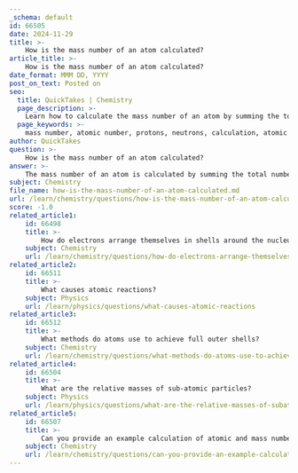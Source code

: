 ```yaml
---
_schema: default
id: 66505
date: 2024-11-29
title: >-
    How is the mass number of an atom calculated?
article_title: >-
    How is the mass number of an atom calculated?
date_format: MMM DD, YYYY
post_on_text: Posted on
seo:
  title: QuickTakes | Chemistry
  page_description: >-
    Learn how to calculate the mass number of an atom by summing the total number of protons and neutrons contained in its nucleus, and understand its importance in predicting an element's properties.
  page_keywords: >-
    mass number, atomic number, protons, neutrons, calculation, atomic nucleus, nucleons, chemical properties, physical properties, atomic reactions
author: QuickTakes
question: >-
    How is the mass number of an atom calculated?
answer: >-
    The mass number of an atom is calculated by summing the total number of protons and neutrons present in its nucleus. This can be expressed with the formula:\n\n$$\nA = Z + N\n$$\n\nwhere:\n- $ A $ is the mass number,\n- $ Z $ is the atomic number (the number of protons), and\n- $ N $ is the number of neutrons.\n\nTo illustrate, if an atom has 8 protons and 8 neutrons, the mass number would be calculated as follows:\n\n$$\nA = 8 \text{ (protons)} + 8 \text{ (neutrons)} = 16\n$$\n\nThus, the mass number of Oxygen-16 is 16. The mass number is an integer value and provides an approximate idea of the mass of an atom, as it reflects the total number of nucleons (protons and neutrons) in the atomic nucleus. Understanding the mass number is crucial for predicting an element's physical and chemical properties, as well as its behavior in various atomic reactions.
subject: Chemistry
file_name: how-is-the-mass-number-of-an-atom-calculated.md
url: /learn/chemistry/questions/how-is-the-mass-number-of-an-atom-calculated
score: -1.0
related_article1:
    id: 66498
    title: >-
        How do electrons arrange themselves in shells around the nucleus?
    subject: Chemistry
    url: /learn/chemistry/questions/how-do-electrons-arrange-themselves-in-shells-around-the-nucleus
related_article2:
    id: 66511
    title: >-
        What causes atomic reactions?
    subject: Physics
    url: /learn/physics/questions/what-causes-atomic-reactions
related_article3:
    id: 66512
    title: >-
        What methods do atoms use to achieve full outer shells?
    subject: Chemistry
    url: /learn/chemistry/questions/what-methods-do-atoms-use-to-achieve-full-outer-shells
related_article4:
    id: 66504
    title: >-
        What are the relative masses of sub-atomic particles?
    subject: Physics
    url: /learn/physics/questions/what-are-the-relative-masses-of-subatomic-particles
related_article5:
    id: 66507
    title: >-
        Can you provide an example calculation of atomic and mass numbers?
    subject: Chemistry
    url: /learn/chemistry/questions/can-you-provide-an-example-calculation-of-atomic-and-mass-numbers
---
```


&nbsp;